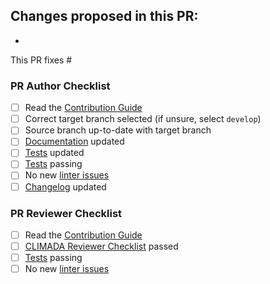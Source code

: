 Changes proposed in this PR:
- 
- 

This PR fixes #

### PR Author Checklist

- [ ] Read the [Contribution Guide][contrib]
- [ ] Correct target branch selected (if unsure, select `develop`)
- [ ] Source branch up-to-date with target branch
- [ ] [Documentation](https://climada-python.readthedocs.io/en/latest/guide/Guide_PythonDos-n-Donts.html#2.--Commenting-&-Documenting) updated
- [ ] [Tests][testing] updated
- [ ] [Tests][testing] passing
- [ ] No new [linter issues][linter]
- [ ] [Changelog](https://github.com/CLIMADA-project/climada_python/blob/main/CHANGELOG.md) updated

### PR Reviewer Checklist

- [ ] Read the [Contribution Guide][contrib]
- [ ] [CLIMADA Reviewer Checklist](https://climada-python.readthedocs.io/en/latest/guide/Guide_Reviewer_Checklist.html) passed
- [ ] [Tests][testing] passing
- [ ] No new [linter issues][linter]

[contrib]: https://github.com/CLIMADA-project/climada_python/blob/main/CONTRIBUTING.md
[testing]: https://climada-python.readthedocs.io/en/latest/guide/Guide_Continuous_Integration_and_Testing.html
[linter]: https://climada-python.readthedocs.io/en/stable/guide/Guide_Continuous_Integration_and_Testing.html#3.C.--Static-Code-Analysis
